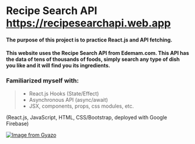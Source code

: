 # Recipe Search API https://recipesearchapi.web.app
#### The purpose of this project is to practice React.js and API fetching.

#### This website uses the Recipe Search API from Edemam.com. This API has the data of tens of thousands of foods, simply search any type of dish you like and it will find you its ingredients.

### Familiarized myself with: 
> - React.js Hooks (State/Effect)
> - Asynchronous API (async/await)
> - JSX, components, props, css modules, etc.

(React.js, JavaScript, HTML, CSS/Bootstrap, deployed with Google Firebase)

[![Image from Gyazo](https://i.gyazo.com/82d7e9ad694fc5cd9ef3351dfa1ca196.gif)](https://gyazo.com/82d7e9ad694fc5cd9ef3351dfa1ca196)

